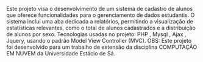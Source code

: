 Este projeto visa o desenvolvimento de um sistema de cadastro de alunos que oferece funcionalidades para o gerenciamento de dados estudantis. O sistema inclui uma aba dedicada a relatórios, permitindo a visualização de estatísticas relevantes, como o total de alunos cadastrados e a distribuição de alunos por sexo. Tecnologias usadas no projeto: PHP , Mysql , Ajax , Jquery, usando o padrão Model View Controller (MVC). 
OBS: Este projeto foi desenvolvido para um trabalho de extensão da disciplina COMPUTAÇÃO EM NUVEM da Universidade Estácio de Sá.
